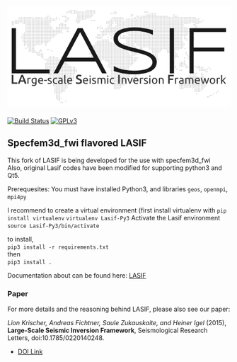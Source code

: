 ![Logo](/doc/images/logo/lasif_logo.png)
---
[![Build Status](https://travis-ci.org/krischer/LASIF.png?branch=master)](https://travis-ci.org/krischer/LASIF)
[![GPLv3](http://www.gnu.org/graphics/gplv3-88x31.png)](https://github.com/krischer/LASIF/blob/master/LICENSE)


## Specfem3d_fwi flavored LASIF

This fork of LASIF is being developed for the use with specfem3d_fwi  
Also, original Lasif codes have been modified for supporting python3 and Qt5.  

Prerequesites:
You must have installed Python3, and libraries `geos`, `openmpi`, `mpi4py`

I recommend to create a virtual environment (first install virtualenv with `pip install virtualenv`
`virtualenv Lasif-Py3`
Activate the Lasif environment
`source Lasif-Py3/bin/activate`

to install,  
`pip3 install -r requirements.txt`  
then  
`pip3 install .`  


Documentation about can be found here: [LASIF](http://krischer.github.io/LASIF)


### Paper

For more details and the reasoning behind LASIF, please also see our paper:

*Lion Krischer, Andreas Fichtner, Saule Zukauskaite, and Heiner Igel* (2015),
**Large‐Scale Seismic Inversion Framework**, Seismological Research Letters, doi:10.1785/0220140248.


* [DOI Link](http://dx.doi.org/10.1785/0220140248)
